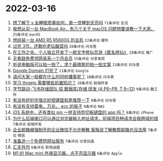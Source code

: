 # 2022-03-16

1. [想了解下 v 友睡眠质量如何，能一觉睡到天亮吗](https://www.v2ex.com/t/840652) `71条评论` `生活`
1. [我想从买一台 MacBook Air，有几个关于 macOS 问题想要请教一下大家。](https://www.v2ex.com/t/840648) `25条评论` `macOS`
1. [想组装一台 AMD R5 R5600G 的主机](https://www.v2ex.com/t/840651) `22条评论` `硬件`
1. [过完 315，还敢吃老坛酸菜吗](https://www.v2ex.com/t/840697) `20条评论` `问与答`
1. [在工作之余，个人独立开发了一款文字修仙页游《匿名修仙》](https://www.v2ex.com/t/840658) `20条评论` `推广`
1. [无套路免费领网易系一个月会员](https://www.v2ex.com/t/840675) `15条评论` `分享发现`
1. [听说电脑版可以拍一拍了，求个最搞笑的拍一拍文案](https://www.v2ex.com/t/840661) `13条评论` `问与答`
1. [Google Domain 打折了](https://www.v2ex.com/t/840687) `11条评论` `Google`
1. [请问大家一般都在什么时间听播客呢？](https://www.v2ex.com/t/840681) `10条评论` `问与答`
1. [学习 threejs 需要哪些前置知识？](https://www.v2ex.com/t/840653) `10条评论` `前端开发`
1. [字节跳动-飞书存储团队 招 数据库/存储 研发 (A P6~P8, T 9~12)](https://www.v2ex.com/t/840669) `9条评论` `酷工作`
1. [有没有好的华强北妙控键盘和笔推荐一下](https://www.v2ex.com/t/840664) `9条评论` `问与答`
1. [有没有支持雷电，万兆， ecc 的板子](https://www.v2ex.com/t/840654) `9条评论` `NAS`
1. [iOS 系统中，还有类似 pin 一样支持剪切板键盘的 app 吗？](https://www.v2ex.com/t/840679) `8条评论` `iPhone`
1. [为什么后端接口可以通过浏览器输入地址请求，前端项目种请求会报跨域的错](https://www.v2ex.com/t/840690) `7条评论` `前端开发`
1. [企业邮箱被强制开的企业微信不允许解散 客服说了解散那邮箱也没法用](https://www.v2ex.com/t/840686) `7条评论` `微信`
1. [准备造一个免费短网址服务](https://www.v2ex.com/t/840685) `7条评论` `分享创造`
1. [汇丰外包](https://www.v2ex.com/t/840682) `6条评论` `职场话题`
1. [M1 的 Mac mini 外接显示器，点不亮显示器](https://www.v2ex.com/t/840671) `6条评论` `Apple`
